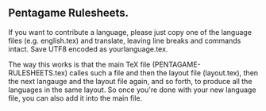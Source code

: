 ##  Pentagame Rulesheets.

If you want to contribute a language, please just copy one of the language files (e.g. english.tex) and translate, leaving line breaks and commands intact. Save UTF8 encoded as yourlanguage.tex.

The way this works is that the main TeX file (PENTAGAME-RULESHEETS.tex) calles such a file and then the layout file (layout.tex), then the next langauge and the layout file again, and so forth, to produce all the languages in the same layout. So once you're done with your new language file, you can also add it into the main file.
